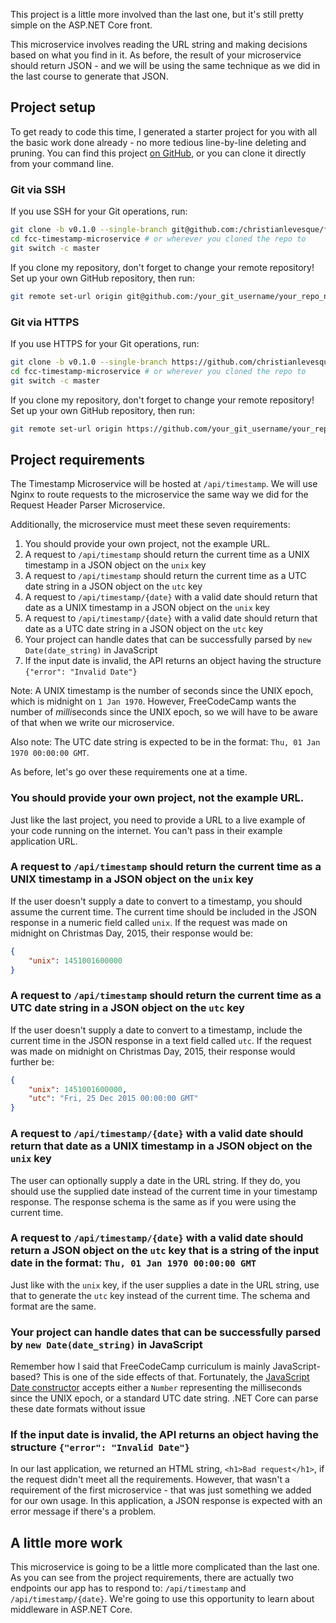 This project is a little more involved than the last one, but it's still pretty simple on the ASP.NET Core front.

This microservice involves reading the URL string and making decisions based on what you find in it. As before, the result of your microservice should return JSON - and we will be using the same technique as we did in the last course to generate that JSON.

## Project setup

To get ready to code this time, I generated a starter project for you with all the basic work done already - no more tedious line-by-line deleting and pruning. You can find this project [on GitHub](https://github.com/christianlevesque/fcc-timestamp-microservice/tree/v0.1.0), or you can clone it directly from your command line.

### Git via SSH

If you use SSH for your Git operations, run:

```bash
git clone -b v0.1.0 --single-branch git@github.com:/christianlevesque/fcc-timestamp-microservice.git
cd fcc-timestamp-microservice # or wherever you cloned the repo to
git switch -c master
```

If you clone my repository, don't forget to change your remote repository! Set up your own GitHub repository, then run:

```bash
git remote set-url origin git@github.com:/your_git_username/your_repo_name.git
```

### Git via HTTPS

If you use HTTPS for your Git operations, run:

```bash
git clone -b v0.1.0 --single-branch https://github.com/christianlevesque/fcc-timestamp-microservice.git
cd fcc-timestamp-microservice # or wherever you cloned the repo to
git switch -c master
```

If you clone my repository, don't forget to change your remote repository! Set up your own GitHub repository, then run:

```bash
git remote set-url origin https://github.com/your_git_username/your_repo_name.git
```

## Project requirements

The Timestamp Microservice will be hosted at `/api/timestamp`. We will use Nginx to route requests to the microservice the same way we did for the Request Header Parser Microservice.

Additionally, the microservice must meet these seven requirements:

1. You should provide your own project, not the example URL.
2. A request to `/api/timestamp` should return the current time as a UNIX timestamp in a JSON object on the `unix` key
3. A request to `/api/timestamp` should return the current time as a UTC date string in a JSON object on the `utc` key
4. A request to `/api/timestamp/{date}` with a valid date should return that date as a UNIX timestamp in a JSON object on the `unix` key
5. A request to `/api/timestamp/{date}` with a valid date should return that date as a UTC date string in a JSON object on the `utc` key
6. Your project can handle dates that can be successfully parsed by `new Date(date_string)` in JavaScript
7. If the input date is invalid, the API returns an object having the structure `{"error": "Invalid Date"}`

Note: A UNIX timestamp is the number of seconds since the UNIX epoch, which is midnight on `1 Jan 1970`. However, FreeCodeCamp wants the number of *milli*seconds since the UNIX epoch, so we will have to be aware of that when we write our microservice.

Also note: The UTC date string is expected to be in the format: `Thu, 01 Jan 1970 00:00:00 GMT`.

As before, let's go over these requirements one at a time.

### You should provide your own project, not the example URL.

Just like the last project, you need to provide a URL to a live example of your code running on the internet. You can't pass in their example application URL.

### A request to `/api/timestamp` should return the current time as a UNIX timestamp in a JSON object on the `unix` key

If the user doesn't supply a date to convert to a timestamp, you should assume the current time. The current time should be included in the JSON response in a numeric field called `unix`. If the request was made on midnight on Christmas Day, 2015, their response would be:

```json
{
    "unix": 1451001600000
}
```

### A request to `/api/timestamp` should return the current time as a UTC date string in a JSON object on the `utc` key

If the user doesn't supply a date to convert to a timestamp, include the current time in the JSON response in a text field called `utc`. If the request was made on midnight on Christmas Day, 2015, their response would further be:

```json
{
	"unix": 1451001600000,
    "utc": "Fri, 25 Dec 2015 00:00:00 GMT"
}
```

### A request to `/api/timestamp/{date}` with a valid date should return that date as a UNIX timestamp in a JSON object on the `unix` key

The user can optionally supply a date in the URL string. If they do, you should use the supplied date instead of the current time in your timestamp response. The response schema is the same as if you were using the current time.

### A request to `/api/timestamp/{date}` with a valid date should return a JSON object on the `utc` key that is a string of the input date in the format: `Thu, 01 Jan 1970 00:00:00 GMT`

Just like with the `unix` key, if the user supplies a date in the URL string, use that to generate the `utc` key instead of the current time. The schema and format are the same.

### Your project can handle dates that can be successfully parsed by `new Date(date_string)` in JavaScript

Remember how I said that FreeCodeCamp curriculum is mainly JavaScript-based? This is one of the side effects of that. Fortunately, the [JavaScript Date constructor](https://developer.mozilla.org/en-US/docs/Web/JavaScript/Reference/Global_Objects/Date/Date) accepts either a `Number` representing the milliseconds since the UNIX epoch, or a standard UTC date string. .NET Core can parse these date formats without issue

### If the input date is invalid, the API returns an object having the structure `{"error": "Invalid Date"}`

In our last application, we returned an HTML string, `<h1>Bad request</h1>`, if the request didn't meet all the requirements. However, that wasn't a requirement of the first microservice - that was just something we added for our own usage. In this application, a JSON response is expected with an error message if there's a problem.

## A little more work

This microservice is going to be a little more complicated than the last one. As you can see from the project requirements, there are actually two endpoints our app has to respond to: `/api/timestamp` and `/api/timestamp/{date}`. We're going to use this opportunity to learn about middleware in ASP.NET Core.